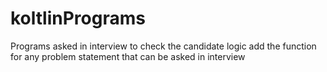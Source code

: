 # koltlinPrograms
Programs asked in interview to check the candidate logic
add the function for any problem statement that can be asked in interview
